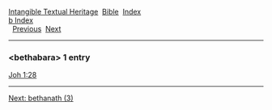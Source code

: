 [Intangible Textual Heritage](../../index)  [Bible](../index) 
[Index](index)   
[b Index](_b_)  
  [Previous](c01339)  [Next](c01341) 

------------------------------------------------------------------------

### &lt;bethabara&gt; 1 entry

[Joh 1:28](../kjv/joh001.htm#028)  

------------------------------------------------------------------------

[Next: bethanath (3)](c01341)
